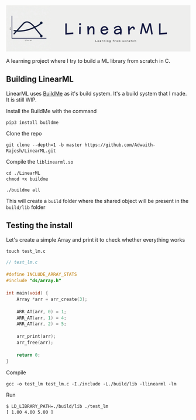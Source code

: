 ![LinearML banner](assets/linear_ml_banner.png)

A learning project where I try to build a ML library from scratch in C.

## Building LinearML

LinearML uses [BuildMe](https://github.com/Adwaith-Rajesh/buildme) as it's build system. It's a build system that I made. It is still WIP.

Install the BuildMe with the command

```console
pip3 install buildme
```

Clone the repo

```console
git clone --depth=1 -b master https://github.com/Adwaith-Rajesh/LinearML.git
```

Compile the `liblinearml.so`

```console
cd ./LinearML
chmod +x buildme
```

```console
./buildme all
```

This will create a `build` folder where the shared object will be present in the `build/lib` folder

## Testing the install

Let's create a simple Array and print it to check whether everything works

```console
touch test_lm.c
```

```c
// test_lm.c

#define INCLUDE_ARRAY_STATS
#include "ds/array.h"

int main(void) {
    Array *arr = arr_create(3);

    ARR_AT(arr, 0) = 1;
    ARR_AT(arr, 1) = 4;
    ARR_AT(arr, 2) = 5;

    arr_print(arr);
    arr_free(arr);

    return 0;
}
```

Compile

```console
gcc -o test_lm test_lm.c -I./include -L./build/lib -llinearml -lm
```

Run

```console
$ LD_LIBRARY_PATH=./build/lib ./test_lm
[ 1.00 4.00 5.00 ]
```

